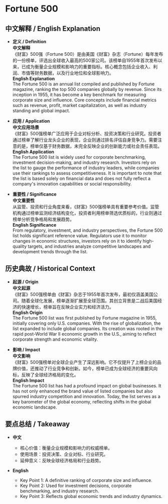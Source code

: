 # Fortune 500

## 中文解释 / English Explanation

* **定义 / Definition**  
  **中文解释**  
  《财富》500强（Fortune 500）是由美国《财富》杂志（Fortune）每年发布的一份榜单，评选出全球收入最高的500家公司。该榜单自1955年首次发布以来，已成为衡量企业规模和影响力的重要指标。核心概念包括企业收入、利润、市值等财务数据，以及行业地位和全球影响力。  
  **English Explanation**  
  The Fortune 500 is an annual list compiled and published by Fortune magazine, ranking the top 500 companies globally by revenue. Since its inception in 1955, it has become a key benchmark for measuring corporate size and influence. Core concepts include financial metrics such as revenue, profit, market capitalization, as well as industry standing and global impact.

* **应用 / Application**  
  **中文应用场景**  
  《财富》500强榜单广泛应用于企业对标分析、投资决策和行业研究。投资者通过榜单了解行业龙头企业的表现，企业则通过排名评估自身竞争力。需要注意的是，榜单仅基于财务数据，未完全反映企业的创新能力或社会责任表现。  
  **English Application**  
  The Fortune 500 list is widely used for corporate benchmarking, investment decision-making, and industry research. Investors rely on the list to gauge the performance of industry leaders, while companies use their rankings to assess competitiveness. It is important to note that the list is based solely on financial data and does not fully reflect a company's innovation capabilities or social responsibility.

* **重要性 / Significance**  
  **中文重要性**  
  从监管、投资和行业角度来看，《财富》500强榜单具有重要参考价值。监管机构通过榜单监测经济结构变化，投资者利用榜单筛选优质标的，行业则通过榜单分析竞争格局和发展趋势。  
  **English Significance**  
  From regulatory, investment, and industry perspectives, the Fortune 500 list holds significant reference value. Regulators use it to monitor changes in economic structures, investors rely on it to identify high-quality targets, and industries analyze competitive landscapes and development trends through the list.

## 历史典故 / Historical Context

* **起源 / Origin**  
  **中文起源**  
  《财富》500强榜单由《财富》杂志于1955年首次发布，最初仅涵盖美国公司。随着全球化发展，榜单逐渐扩展至全球范围。其创立背景是二战后美国经济的快速增长，榜单旨在反映企业实力和经济活力。  
  **English Origin**  
  The Fortune 500 list was first published by Fortune magazine in 1955, initially covering only U.S. companies. With the rise of globalization, the list expanded to include global companies. Its creation was rooted in the rapid post-World War II economic growth in the U.S., aiming to reflect corporate strength and economic vitality.

* **影响 / Impact**  
  **中文影响**  
  《财富》500强榜单对全球企业产生了深远影响。它不仅提升了上榜企业的品牌价值，还推动了行业竞争和创新。如今，榜单已成为全球经济的重要风向标，反映了全球经济格局的变化。  
  **English Impact**  
  The Fortune 500 list has had a profound impact on global businesses. It has not only enhanced the brand value of listed companies but also spurred industry competition and innovation. Today, the list serves as a key barometer of the global economy, reflecting shifts in the global economic landscape.

## 要点总结 / Takeaway

* **中文**  
  - 核心价值：衡量企业规模和影响力的权威榜单。  
  - 使用场景：投资决策、企业对标、行业研究。  
  - 延伸意义：反映全球经济格局和行业趋势。  

* **English**  
  - Key Point 1: A definitive ranking of corporate size and influence.  
  - Key Point 2: Used for investment decisions, corporate benchmarking, and industry research.  
  - Key Point 3: Reflects global economic trends and industry dynamics.